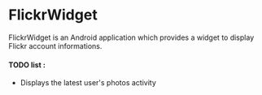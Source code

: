 FlickrWidget
============

FlickrWidget is an Android application which provides a widget to display Flickr account informations.

#### TODO list :

* Displays the latest user's photos activity
